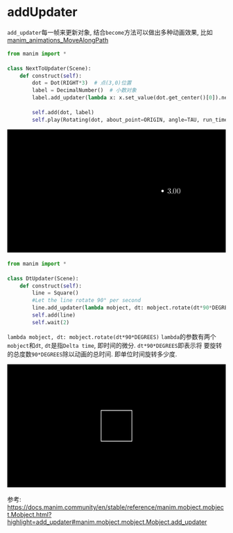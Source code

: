 # addUpdater

`add_updater`每一帧来更新对象, 结合`become`方法可以做出多种动画效果, 比如[manim_animations_MoveAlongPath](/manim_animations_MoveAlongPath/)

```python
from manim import *

class NextToUpdater(Scene):
    def construct(self):
        dot = Dot(RIGHT*3)  # 点(3,0)位置
        label = DecimalNumber()  # 小数对象
        label.add_updater(lambda x: x.set_value(dot.get_center()[0]).next_to(dot))  # 每一帧获得点的位置, 赋予小数对象

        self.add(dot, label)
        self.play(Rotating(dot, about_point=ORIGIN, angle=TAU, run_time=TAU, rate_func=linear))
```



![](./addUpdater/1.gif)


 



```python
from manim import *

class DtUpdater(Scene):
    def construct(self):
        line = Square()
        #Let the line rotate 90° per second
        line.add_updater(lambda mobject, dt: mobject.rotate(dt*90*DEGREES))
        self.add(line)
        self.wait(2)
```
`lambda mobject, dt: mobject.rotate(dt*90*DEGREES)`
`lambda`的参数有两个`mobject`和`dt`, `dt`是指`Delta time`, 即时间的微分. `dt*90*DEGREES`即表示将 要旋转的总度数`90*DEGREES`除以动画的总时间. 即单位时间旋转多少度.



![](./addUpdater/2.gif)



参考:
https://docs.manim.community/en/stable/reference/manim.mobject.mobject.Mobject.html?highlight=add_updater#manim.mobject.mobject.Mobject.add_updater